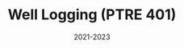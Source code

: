 ---
title: "Well Logging (PTRE 401)"
collection: teaching
type: "Course"
permalink: /teaching/well-logging-and-advanced-well-logging-ptre-401-ptre-587
venue: "University of North Dakota, Department of Energy and Petroleum Engineering"
date: 2021-2023
location: "Grand Forks, ND, USA"
---